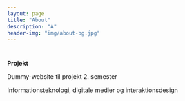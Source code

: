 ```yaml
---
layout: page
title: "About"
description: "A"
header-img: "img/about-bg.jpg"
---
```


# 

**Projekt** 

<p>Dummy-website til projekt 2. semester</p>
<p>Informationsteknologi, digitale medier og interaktionsdesign</p>

